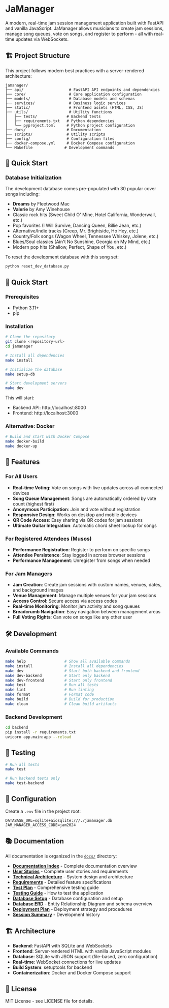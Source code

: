 # JaManager

A modern, real-time jam session management application built with FastAPI and vanilla JavaScript. JaManager allows musicians to create jam sessions, manage song queues, vote on songs, and register to perform - all with real-time updates via WebSockets.

## 🏗️ Project Structure

This project follows modern best practices with a server-rendered architecture:

```
jamanager/
├── api/                    # FastAPI API endpoints and dependencies
├── core/                   # Core application configuration
├── models/                 # Database models and schemas
├── services/               # Business logic services
├── static/                 # Frontend assets (HTML, CSS, JS)
├── utils/                  # Utility functions
│   ├── tests/             # Backend tests
│   ├── requirements.txt   # Python dependencies
│   └── pyproject.toml     # Python project configuration
├── docs/                  # Documentation
├── scripts/               # Utility scripts
├── config/                # Configuration files
├── docker-compose.yml     # Docker Compose configuration
└── Makefile              # Development commands
```

## 🚀 Quick Start

### Database Initialization

The development database comes pre-populated with 30 popular cover songs including:
- **Dreams** by Fleetwood Mac
- **Valerie** by Amy Winehouse  
- Classic rock hits (Sweet Child O' Mine, Hotel California, Wonderwall, etc.)
- Pop favorites (I Will Survive, Dancing Queen, Billie Jean, etc.)
- Alternative/Indie tracks (Creep, Mr. Brightside, Ho Hey, etc.)
- Country/Folk songs (Wagon Wheel, Tennessee Whiskey, Jolene, etc.)
- Blues/Soul classics (Ain't No Sunshine, Georgia on My Mind, etc.)
- Modern pop hits (Shallow, Perfect, Shape of You, etc.)

To reset the development database with this song set:
```bash
python reset_dev_database.py
```

## 🚀 Quick Start

### Prerequisites
- Python 3.11+
- pip

### Installation

```bash
# Clone the repository
git clone <repository-url>
cd jamanager

# Install all dependencies
make install

# Initialize the database
make setup-db

# Start development servers
make dev
```

This will start:
- Backend API: http://localhost:8000
- Frontend: http://localhost:3000

### Alternative: Docker

```bash
# Build and start with Docker Compose
make docker-build
make docker-up
```

## 🎵 Features

### For All Users
- **Real-time Voting**: Vote on songs with live updates across all connected devices
- **Song Queue Management**: Songs are automatically ordered by vote count (highest first)
- **Anonymous Participation**: Join and vote without registration
- **Responsive Design**: Works on desktop and mobile devices
- **QR Code Access**: Easy sharing via QR codes for jam sessions
- **Ultimate Guitar Integration**: Automatic chord sheet lookup for songs

### For Registered Attendees (Musos)
- **Performance Registration**: Register to perform on specific songs
- **Attendee Persistence**: Stay logged in across browser sessions
- **Performance Management**: Unregister from songs when needed

### For Jam Managers
- **Jam Creation**: Create jam sessions with custom names, venues, dates, and background images
- **Venue Management**: Manage multiple venues for your jam sessions
- **Access Control**: Secure access via access codes
- **Real-time Monitoring**: Monitor jam activity and song queues
- **Breadcrumb Navigation**: Easy navigation between management areas
- **Full Voting Rights**: Can vote on songs like any other user

## 🛠️ Development

### Available Commands

```bash
make help                 # Show all available commands
make install              # Install all dependencies
make dev                  # Start both backend and frontend
make dev-backend          # Start only backend
make dev-frontend         # Start only frontend
make test                 # Run all tests
make lint                 # Run linting
make format               # Format code
make build                # Build for production
make clean                # Clean build artifacts
```

### Backend Development

```bash
cd backend
pip install -r requirements.txt
uvicorn app.main:app --reload
```


## 🧪 Testing

```bash
# Run all tests
make test

# Run backend tests only
make test-backend

```

## 🔧 Configuration

Create a `.env` file in the project root:

```env
DATABASE_URL=sqlite+aiosqlite:///./jamanager.db
JAM_MANAGER_ACCESS_CODE=jam2024
```

## 📚 Documentation

All documentation is organized in the [`docs/`](./docs/) directory:

- **[Documentation Index](docs/README.md)** - Complete documentation overview
- **[User Stories](docs/USER_STORIES.md)** - Complete user stories and requirements
- **[Technical Architecture](docs/TECHNICAL_ARCHITECTURE.md)** - System design and architecture
- **[Requirements](docs/REQUIREMENTS.md)** - Detailed feature specifications
- **[Test Plan](docs/TEST_PLAN.md)** - Comprehensive testing guide
- **[Testing Guide](docs/TESTING_GUIDE.md)** - How to test the application
- **[Database Setup](docs/DATABASE_SETUP.md)** - Database configuration and setup
- **[Database ERD](docs/DATABASE_ERD.md)** - Entity Relationship Diagram and schema overview
- **[Deployment Plan](docs/DEPLOYMENT_PLAN.md)** - Deployment strategy and procedures
- **[Session Summary](docs/SESSION_SUMMARY.md)** - Development history

## 🏗️ Architecture

- **Backend**: FastAPI with SQLite and WebSockets
- **Frontend**: Server-rendered HTML with vanilla JavaScript modules
- **Database**: SQLite with JSON support (file-based, zero configuration)
- **Real-time**: WebSocket connections for live updates
- **Build System**: setuptools for backend
- **Containerization**: Docker and Docker Compose support

## 📄 License

MIT License - see LICENSE file for details.